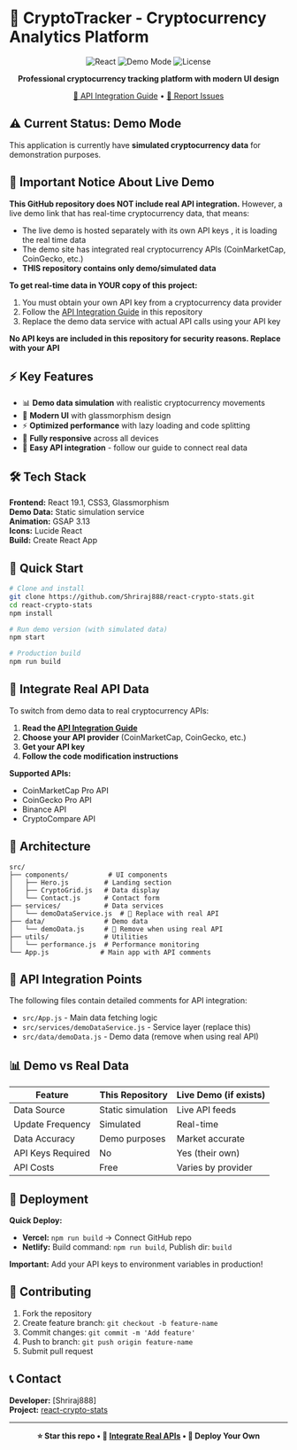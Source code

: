 # 🚀 CryptoTracker - Cryptocurrency Analytics Platform

<div align="center">

![React](https://img.shields.io/badge/React-19.1-61DAFB?style=flat-square&logo=react)
![Demo Mode](https://img.shields.io/badge/Status-Demo_Mode-orange?style=flat-square)
![License](https://img.shields.io/badge/License-MIT-blue?style=flat-square)

**Professional cryptocurrency tracking platform with modern UI design**

[🔑 API Integration Guide](./API_INTEGRATION.md) • [🐛 Report Issues](https://github.com/Shriraj888/react-crypto-stats/issues)

</div>

## ⚠️ Current Status: Demo Mode

This application is currently have **simulated cryptocurrency data** for demonstration purposes.


## 🚨 Important Notice About Live Demo

**This GitHub repository does NOT include real API integration.** However, a live demo link that  has real-time cryptocurrency data, that means:

- The live demo is hosted separately with its own API keys , it is loading the real time data
- The demo site has integrated real cryptocurrency APIs (CoinMarketCap, CoinGecko, etc.)
- **THIS repository contains only demo/simulated data**

**To get real-time data in YOUR copy of this project:**
1. You must obtain your own API key from a cryptocurrency data provider
2. Follow the [API Integration Guide](./API_INTEGRATION.md) in this repository
3. Replace the demo data service with actual API calls using your API key

**No API keys are included in this repository for security reasons. Replace with your API**

## ⚡ Key Features

- 📊 **Demo data simulation** with realistic cryptocurrency movements
- 🎨 **Modern UI** with glassmorphism design
- ⚡ **Optimized performance** with lazy loading and code splitting
- 📱 **Fully responsive** across all devices
- 🔧 **Easy API integration** - follow our guide to connect real data

## 🛠️ Tech Stack

**Frontend:** React 19.1, CSS3, Glassmorphism  
**Demo Data:** Static simulation service  
**Animation:** GSAP 3.13  
**Icons:** Lucide React  
**Build:** Create React App  

## 🚀 Quick Start

```bash
# Clone and install
git clone https://github.com/Shriraj888/react-crypto-stats.git
cd react-crypto-stats
npm install

# Run demo version (with simulated data)
npm start

# Production build
npm run build
```

## 🔑 Integrate Real API Data

To switch from demo data to real cryptocurrency APIs:

1. **Read the [API Integration Guide](./API_INTEGRATION.md)**
2. **Choose your API provider** (CoinMarketCap, CoinGecko, etc.)
3. **Get your API key**
4. **Follow the code modification instructions**

**Supported APIs:**
- CoinMarketCap Pro API
- CoinGecko Pro API  
- Binance API
- CryptoCompare API

## 📁 Architecture

```
src/
├── components/          # UI components
│   ├── Hero.js         # Landing section
│   ├── CryptoGrid.js   # Data display
│   └── Contact.js      # Contact form
├── services/           # Data services
│   └── demoDataService.js  # 🔑 Replace with real API
├── data/               # Demo data
│   └── demoData.js     # 🔑 Remove when using real API
├── utils/              # Utilities
│   └── performance.js  # Performance monitoring
└── App.js             # Main app with API comments
```

## 🔧 API Integration Points

The following files contain detailed comments for API integration:

- `src/App.js` - Main data fetching logic
- `src/services/demoDataService.js` - Service layer (replace this)
- `src/data/demoData.js` - Demo data (remove when using real API)

## 📊 Demo vs Real Data

| Feature | This Repository | Live Demo (if exists) |
|---------|-----------------|----------------------|
| Data Source | Static simulation | Live API feeds |
| Update Frequency | Simulated | Real-time |
| Data Accuracy | Demo purposes | Market accurate |
| API Keys Required | No | Yes (their own) |
| API Costs | Free | Varies by provider |

## 🚀 Deployment

**Quick Deploy:**
- **Vercel:** `npm run build` → Connect GitHub repo
- **Netlify:** Build command: `npm run build`, Publish dir: `build`

**Important:** Add your API keys to environment variables in production!

## 🤝 Contributing

1. Fork the repository
2. Create feature branch: `git checkout -b feature-name`
3. Commit changes: `git commit -m 'Add feature'`
4. Push to branch: `git push origin feature-name`
5. Submit pull request

## 📞 Contact

**Developer:** [Shriraj888]  
**Project:** [react-crypto-stats](https://github.com/Shriraj888/react-crypto-stats)

---

<div align="center">

**⭐ Star this repo • 🔑 [Integrate Real APIs](./API_INTEGRATION.md) • 🚀 Deploy Your Own**

</div>
